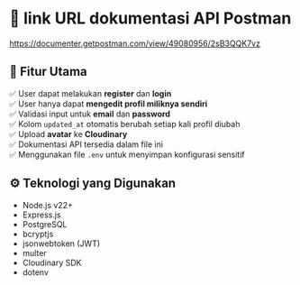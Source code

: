 # 🧩 link URL dokumentasi API Postman

https://documenter.getpostman.com/view/49080956/2sB3QQK7vz

## 🚀 **Fitur Utama**
✅ User dapat melakukan **register** dan **login**  
✅ User hanya dapat **mengedit profil miliknya sendiri**  
✅ Validasi input untuk **email** dan **password**  
✅ Kolom `updated_at` otomatis berubah setiap kali profil diubah  
✅ Upload **avatar** ke **Cloudinary**  
✅ Dokumentasi API tersedia dalam file ini  
✅ Menggunakan file `.env` untuk menyimpan konfigurasi sensitif  

## ⚙️ **Teknologi yang Digunakan**
- Node.js v22+
- Express.js
- PostgreSQL
- bcryptjs
- jsonwebtoken (JWT)
- multer
- Cloudinary SDK
- dotenv
